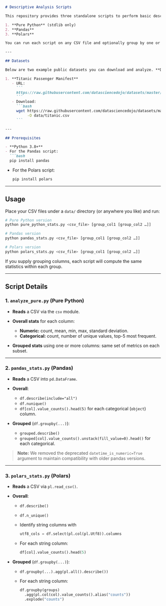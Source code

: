 ````markdown
# Descriptive Analysis Scripts

This repository provides three standalone scripts to perform basic descriptive statistics on CSV datasets using:

1. **Pure Python** (stdlib only)  
2. **Pandas**  
3. **Polars**

You can run each script on any CSV file and optionally group by one or more columns.

---

## Datasets

Below are two example public datasets you can download and analyze. **Do not** commit the raw CSVs—just record the URLs so others can fetch them.

1. **Titanic Passenger Manifest**  
   - URL:  
     ```
     https://raw.githubusercontent.com/datasciencedojo/datasets/master/titanic.csv
     ```  
   - Download:  
     ```bash
     wget https://raw.githubusercontent.com/datasciencedojo/datasets/master/titanic.csv \
          -O data/titanic.csv
     ```

---

## Prerequisites

- **Python 3.8+**
- For the Pandas script:  
  ```bash
  pip install pandas
````

* For the Polars script:

  ```bash
  pip install polars
  ```

---

## Usage

Place your CSV files under a `data/` directory (or anywhere you like) and run:

```bash
# Pure Python version
python pure_python_stats.py <csv_file> [group_col1 [group_col2 …]]

# Pandas version
python pandas_stats.py <csv_file> [group_col1 [group_col2 …]]

# Polars version
python polars_stats.py <csv_file> [group_col1 [group_col2 …]]
```

If you supply grouping columns, each script will compute the same statistics within each group.

---

## Script Details

### 1. `analyze_pure.py` (Pure Python)

* **Reads** a CSV via the `csv` module.
* **Overall stats** for each column:

  * **Numeric:** count, mean, min, max, standard deviation.
  * **Categorical:** count, number of unique values, top-5 most frequent.
* **Grouped stats** using one or more columns: same set of metrics on each subset.

---

### 2. `pandas_stats.py` (Pandas)

* **Reads** a CSV into `pd.DataFrame`.
* **Overall**:

  * `df.describe(include="all")`
  * `df.nunique()`
  * `df[col].value_counts().head(5)` for each categorical (`object`) column.
* **Grouped** (`df.groupby(...)`):

  * `grouped.describe()`
  * `grouped[col].value_counts().unstack(fill_value=0).head()` for each categorical.

> **Note:** We removed the deprecated `datetime_is_numeric=True` argument to maintain compatibility with older pandas versions.

---

### 3. `polars_stats.py` (Polars)

* **Reads** a CSV via `pl.read_csv()`.
* **Overall**:

  * `df.describe()`
  * `df.n_unique()`
  * Identify string columns with

    ```python
    utf8_cols = df.select(pl.col(pl.Utf8)).columns
    ```
  * For each string column:

    ```python
    df[col].value_counts().head(5)
    ```
* **Grouped** (`df.groupby(...)`):

  * `df.groupby(...).agg(pl.all().describe())`
  * For each string column:

    ```python
    df.groupby(groups)
      .agg(pl.col(col).value_counts().alias("counts"))
      .explode("counts")
    ```
